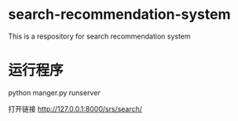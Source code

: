 # search-recommendation-system
This is a respository for search recommendation system



# 运行程序
python manger.py runserver

打开链接 http://127.0.0.1:8000/srs/search/